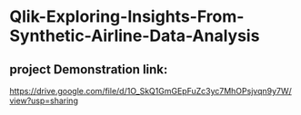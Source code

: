 # Qlik-Exploring-Insights-From-Synthetic-Airline-Data-Analysis

## project Demonstration link:
https://drive.google.com/file/d/1O_SkQ1GmGEpFuZc3yc7MhOPsjvqn9y7W/view?usp=sharing
